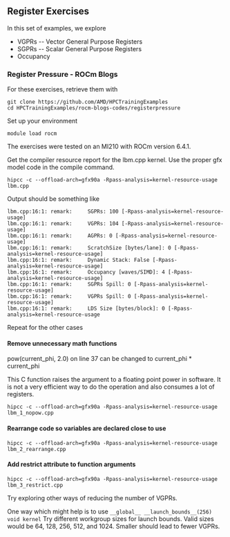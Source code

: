 
## Register Exercises

In this set of examples, we explore

* VGPRs -- Vector General Purpose Registers
* SGPRs -- Scalar General Purpose Registers
* Occupancy

### Register Pressure - ROCm Blogs

For these exercises, retrieve them with 

```
git clone https://github.com/AMD/HPCTrainingExamples
cd HPCTrainingExamples/rocm-blogs-codes/registerpressure
```

Set up your environment

```
module load rocm
```

The exercises were tested on an MI210 with ROCm version 6.4.1.

Get the compiler resource report for the lbm.cpp kernel. Use the 
proper gfx model code in the compile command.

```
hipcc -c --offload-arch=gfx90a -Rpass-analysis=kernel-resource-usage lbm.cpp
```

Output should be something like

```
lbm.cpp:16:1: remark:     SGPRs: 100 [-Rpass-analysis=kernel-resource-usage]
lbm.cpp:16:1: remark:     VGPRs: 104 [-Rpass-analysis=kernel-resource-usage]
lbm.cpp:16:1: remark:     AGPRs: 0 [-Rpass-analysis=kernel-resource-usage]
lbm.cpp:16:1: remark:     ScratchSize [bytes/lane]: 0 [-Rpass-analysis=kernel-resource-usage]
lbm.cpp:16:1: remark:     Dynamic Stack: False [-Rpass-analysis=kernel-resource-usage]
lbm.cpp:16:1: remark:     Occupancy [waves/SIMD]: 4 [-Rpass-analysis=kernel-resource-usage]
lbm.cpp:16:1: remark:     SGPRs Spill: 0 [-Rpass-analysis=kernel-resource-usage]
lbm.cpp:16:1: remark:     VGPRs Spill: 0 [-Rpass-analysis=kernel-resource-usage]
lbm.cpp:16:1: remark:     LDS Size [bytes/block]: 0 [-Rpass-analysis=kernel-resource-usage
```

Repeat for the other cases

#### Remove unnecessary math functions

pow(current_phi, 2.0) on line 37 can be changed to current_phi * current_phi

This C function raises the argument to a floating point power in software. It is not a very efficient way to do the
operation and also consumes a lot of registers.

```
hipcc -c --offload-arch=gfx90a -Rpass-analysis=kernel-resource-usage lbm_1_nopow.cpp
```

#### Rearrange code so variables are declared close to use

```
hipcc -c --offload-arch=gfx90a -Rpass-analysis=kernel-resource-usage lbm_2_rearrange.cpp
```

#### Add restrict attribute to function arguments

```
hipcc -c --offload-arch=gfx90a -Rpass-analysis=kernel-resource-usage lbm_3_restrict.cpp
```

Try exploring other ways of reducing the number of VGPRs.

One way which might help is to use `__global__ __launch_bounds__(256) void kernel`
Try different workgroup sizes for launch bounds. Valid sizes would be 64, 128, 256, 512, and 1024.
Smaller should lead to fewer VGPRs.
 
